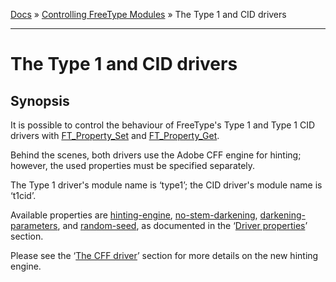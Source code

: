 [Docs](ft2-index.md) &raquo; [Controlling FreeType Modules](ft2-toc.md#controlling-freetype-modules) &raquo; The Type 1 and CID drivers

-------------------------------

# The Type 1 and CID drivers

## Synopsis

It is possible to control the behaviour of FreeType's Type&nbsp;1 and Type&nbsp;1 CID drivers with <a href="../ft2-module_management/index.html#ft_property_set">FT_Property_Set</a> and <a href="../ft2-module_management/index.html#ft_property_get">FT_Property_Get</a>.

Behind the scenes, both drivers use the Adobe CFF engine for hinting; however, the used properties must be specified separately.

The Type&nbsp;1 driver's module name is &lsquo;type1&rsquo;; the CID driver's module name is &lsquo;t1cid&rsquo;.

Available properties are <a href="../ft2-properties/index.html#hinting-engine">hinting-engine</a>, <a href="../ft2-properties/index.html#no-stem-darkening">no-stem-darkening</a>, <a href="../ft2-properties/index.html#darkening-parameters">darkening-parameters</a>, and <a href="../ft2-properties/index.html#random-seed">random-seed</a>, as documented in the &lsquo;<a href="../ft2-properties/index.html#properties">Driver properties</a>&rsquo; section.

Please see the &lsquo;<a href="../ft2-cff_driver/index.html#cff_driver">The CFF driver</a>&rsquo; section for more details on the new hinting engine.

